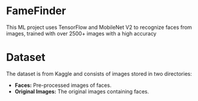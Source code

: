 # FameFinder
This ML project uses TensorFlow and MobileNet V2 to recognize faces from images, trained with over 2500+ images with a high accuracy

# Dataset
The dataset is from Kaggle and consists of images stored in two directories:
- **Faces:** Pre-processed images of faces.
- **Original Images:** The original images containing faces.
